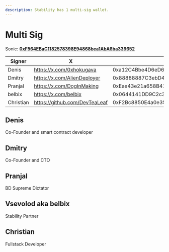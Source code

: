 ```yaml
---
description: Stability has 1 multi-sig wallet.
---
```


# Multi Sig

Sonic: [**0xF564EBaC1182578398E94868bea1AbA6ba339652**](https://sonicscan.org/address/0xF564EBaC1182578398E94868bea1AbA6ba339652)

<table><thead><tr><th width="106.57421875">Signer</th><th width="264.01171875">X</th><th>Address</th></tr></thead><tbody><tr><td>Denis</td><td><a href="https://x.com/0xhokugava">https://x.com/0xhokugava</a></td><td>0xa12C4Bbe4D6eD65285f05328Bca4462Bf4808E53</td></tr><tr><td>Dmitry</td><td><a href="https://x.com/AlienDeployer">https://x.com/AlienDeployer</a></td><td>0x88888887C3ebD4a33E34a15Db4254C74C75E5D4A</td></tr><tr><td>Pranjal</td><td><a href="https://x.com/DogInMaking">https://x.com/DogInMaking</a></td><td>0xEae43e21a658B41d741139854cafDe9Ef7A580aB</td></tr><tr><td>belbix</td><td><a href="https://x.com/belbix">https://x.com/belbix</a></td><td>0x0644141DD9C2c34802d28D334217bD2034206Bf7</td></tr><tr><td>Christian</td><td><a href="https://github.com/DevTeaLeaf">https://github.com/DevTeaLeaf</a></td><td>0xF2Bc8850E4a0e35bc039C0a06fe3cD941a75dB56</td></tr></tbody></table>

## Denis

Co-Founder and smart contract developer

## Dmitry

Co-Founder and CTO

## Pranjal

BD Supreme Dictator

## **Vsevolod aka belbix**

Stability Partner

## Christian

Fullstack Developer

